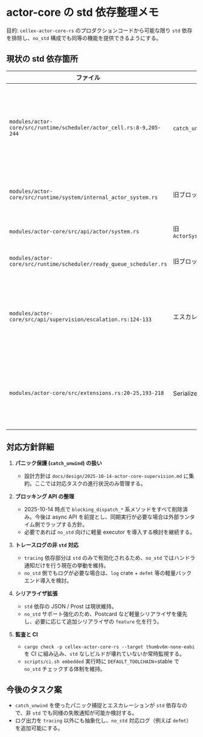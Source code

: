 # actor-core の std 依存整理メモ

目的: `cellex-actor-core-rs` のプロダクションコードから可能な限り `std` 依存を排除し、`no_std` 構成でも同等の機能を提供できるようにする。

## 現状の std 依存箇所

| ファイル | 対象行 | 役割 | 対応方針 |
| --- | --- | --- | --- |
| `modules/actor-core/src/runtime/scheduler/actor_cell.rs:8-9,205-244` | `catch_unwind` でハンドラを保護 | `std::panic::{catch_unwind, AssertUnwindSafe}` を使用 | - 2025-10-14 `unwind-supervision` feature を導入し、opt-in 時のみ `catch_unwind` を有効化。<br>- デフォルトでは `panic = "abort"` 前提の `Result` パスを使用。 |
| `modules/actor-core/src/runtime/system/internal_actor_system.rs` | 旧ブロッキングディスパッチ API | `futures::executor::block_on` 依存（削除済み） | 2025-10-14 に `blocking_dispatch_*` を削除し、async API のみ提供。追加対応不要。 |
| `modules/actor-core/src/api/actor/system.rs` | 旧 `ActorSystem::blocking_dispatch_*` | 内部ブロッキング API のラッパ（削除済み） | 2025-10-14 に削除済み。ドキュメント更新のみ追随。 |
| `modules/actor-core/src/runtime/scheduler/ready_queue_scheduler.rs` | 旧ブロッキングディスパッチ実装 | `futures::executor::block_on` / `tracing::warn!` 依存（削除済み） | 2025-10-14 に削除済み。非同期経路のみ維持。 |
| `modules/actor-core/src/api/supervision/escalation.rs:124-133` | エスカレーション時のログ出力 | `tracing::error!` を `std` 条件付きで使用 | - `tracing` に `std` が必要なため、`cfg(feature = "std")` ブロックを維持。<br>- `no_std` ではハンドラー / リスナー通知のみ行い、ログは省略。 |
| `modules/actor-core/src/extensions.rs:20-25,193-218` | Serializer 拡張 | JSON / Prost serializer の登録 | - これらクレートが `std` 前提のため、`std` 機能時のみ登録。<br>- `no_std` 用に Postcard (`cfg(feature = "postcard")`) を整備済み。 |

## 対応方針詳細

1. **パニック保護 (`catch_unwind`) の扱い**  
   - 設計方針は `docs/design/2025-10-14-actor-core-supervision.md` に集約。ここでは対応タスクの進行状況のみ管理する。

2. **ブロッキング API の整理**  
   - 2025-10-14 時点で `blocking_dispatch_*` 系メソッドをすべて削除済み。今後は async API を前提とし、同期実行が必要な場合は外部ランタイム側でラップする方針。
   - 必要であれば `no_std` 向けに軽量 executor を導入する検討を継続する。

3. **トレースログの非 `std` 対応**  
   - `tracing` 依存部分は `std` のみで有効化されるため、`no_std` ではハンドラ通知だけを行う現在の挙動を維持。
   - `no_std` 側でもログが必要な場合は、`log` crate + `defmt` 等の軽量バックエンド導入を検討。

4. **シリアライザ拡張**  
   - `std` 依存の JSON / Prost は現状維持。
   - `no_std` サポート強化のため、Postcard など軽量シリアライザを優先し、必要に応じて追加シリアライザの `feature` 化を行う。

4. **監査と CI**  
   - `cargo check -p cellex-actor-core-rs --target thumbv6m-none-eabi` を CI に組み込み、`std` なしビルドが壊れていないか常時監視する。
   - `scripts/ci.sh embedded` 実行時に `DEFAULT_TOOLCHAIN`=stable で `no_std` チェックする体制を維持。

## 今後のタスク案

- `catch_unwind` を使ったパニック捕捉とエスカレーションが `std` 依存なので、非 `std` でも同様の失敗通知が可能か検討する。
- ログ出力を `tracing` 以外にも抽象化し、`no_std` 対応ログ（例えば `defmt`）を追加可能にする。
